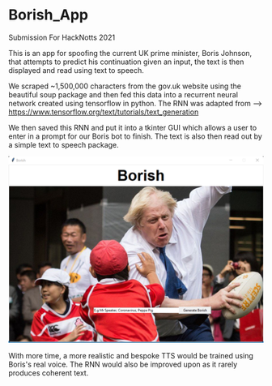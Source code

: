 # Borish_App
 Submission For HackNotts  2021

 This is an app for spoofing the current UK prime minister, Boris Johnson, that attempts to predict his continuation given an input, the text is then displayed and read using text to speech.
 
 We scraped ~1,500,000 characters from the gov.uk website using the beautiful soup package and then fed this data into a recurrent neural network created using tensorflow in python. The RNN was adapted from --> https://www.tensorflow.org/text/tutorials/text_generation
 
 We then saved this RNN and put it into a tkinter GUI which allows a user to enter in a prompt for our Boris bot to finish. The text is also then read out by a simple text to speech package.
 
 ![Screenshot](Borish.png)
 
 With more time, a more realistic and bespoke TTS would be trained using Boris's real voice. The RNN would also be improved upon as it rarely produces coherent text.
 
 
 
 
 

